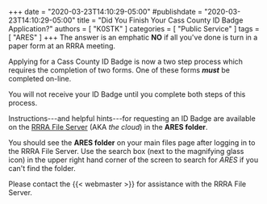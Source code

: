 +++
date = "2020-03-23T14:10:29-05:00"
#publishdate = "2020-03-23T14:10:29-05:00"
title = "Did You Finish Your Cass County ID Badge Application?"
authors = [ "K0STK" ]
categories = [ "Public Service" ]
tags = [ "ARES" ]
+++
The answer is an emphatic **NO** if all you've done is turn in a paper
form at an RRRA meeting.

Applying for a Cass County ID Badge is now a two step process which
requires the completion of two forms. One of these forms ***must*** be
completed on-line.

You will not receive your ID Badge until you complete both steps of this
process.

Instructions---and helpful hints---for requesting an ID Badge are
available on the [RRRA File Server](https://cloud.rrra.org/) (AKA *the
cloud*) in the **ARES folder**.

You should see the **ARES folder** on your main files page after logging
in to the RRRA File Server. Use the search box (next to the magnifying
glass icon) in the upper right hand corner of the screen to search for
*ARES* if you can't find the folder.

Please contact the {{< webmaster >}} for assistance with the RRRA
File Server.

<!--more-->
